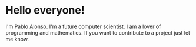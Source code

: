# Hello everyone!
I'm Pablo Alonso. I'm a future computer scientist. I am a lover of programming and mathematics.
If you want to contribute to a project just let me know.

<!---
landa44/landa44 is a ✨ special ✨ repository because its `README.md` (this file) appears on your GitHub profile.
You can click the Preview link to take a look at your changes.
--->
